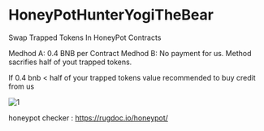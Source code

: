 # HoneyPotHunterYogiTheBear
Swap Trapped Tokens In HoneyPot Contracts

Medhod A: 0.4 BNB per Contract
Medhod B: No payment for us. Method sacrifies half of yout trapped tokens.

If 0.4 bnb < half of your trapped tokens value recommended to buy credit from us

![1](https://raw.githubusercontent.com/kirk33/HoneyPotHunterYogiTheBear/main/1.jpg)

honeypot checker : https://rugdoc.io/honeypot/
